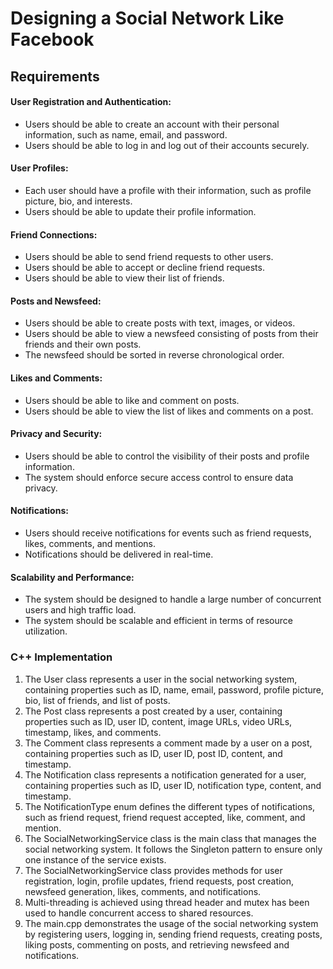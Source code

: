 # Designing a Social Network Like Facebook

## Requirements

#### User Registration and Authentication:

- Users should be able to create an account with their personal information, such as name, email, and password.
- Users should be able to log in and log out of their accounts securely.

#### User Profiles:

- Each user should have a profile with their information, such as profile picture, bio, and interests.
- Users should be able to update their profile information.

#### Friend Connections:

- Users should be able to send friend requests to other users.
- Users should be able to accept or decline friend requests.
- Users should be able to view their list of friends.

#### Posts and Newsfeed:

- Users should be able to create posts with text, images, or videos.
- Users should be able to view a newsfeed consisting of posts from their friends and their own posts.
- The newsfeed should be sorted in reverse chronological order.

#### Likes and Comments:

- Users should be able to like and comment on posts.
- Users should be able to view the list of likes and comments on a post.

#### Privacy and Security:

- Users should be able to control the visibility of their posts and profile information.
- The system should enforce secure access control to ensure data privacy.

#### Notifications:

- Users should receive notifications for events such as friend requests, likes, comments, and mentions.
- Notifications should be delivered in real-time.

#### Scalability and Performance:

- The system should be designed to handle a large number of concurrent users and high traffic load.
- The system should be scalable and efficient in terms of resource utilization.

### C++ Implementation

1. The User class represents a user in the social networking system, containing properties such as ID, name, email, password, profile picture, bio, list of friends, and list of posts.
2. The Post class represents a post created by a user, containing properties such as ID, user ID, content, image URLs, video URLs, timestamp, likes, and comments.
3. The Comment class represents a comment made by a user on a post, containing properties such as ID, user ID, post ID, content, and timestamp.
4. The Notification class represents a notification generated for a user, containing properties such as ID, user ID, notification type, content, and timestamp.
5. The NotificationType enum defines the different types of notifications, such as friend request, friend request accepted, like, comment, and mention.
6. The SocialNetworkingService class is the main class that manages the social networking system. It follows the Singleton pattern to ensure only one instance of the service exists.
7. The SocialNetworkingService class provides methods for user registration, login, profile updates, friend requests, post creation, newsfeed generation, likes, comments, and notifications.
8. Multi-threading is achieved using thread header and mutex has been used to handle concurrent access to shared resources.
9. The main.cpp demonstrates the usage of the social networking system by registering users, logging in, sending friend requests, creating posts, liking posts, commenting on posts, and retrieving newsfeed and notifications.
